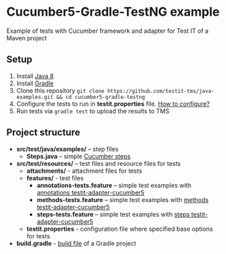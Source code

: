 # Cucumber5-Gradle-TestNG example
Example of tests with Cucumber framework and adapter for Test IT of a Maven project

## Setup

1. Install [Java 8](https://www.oracle.com/java/technologies/javase/javase8-archive-downloads.html)
2. Install [Gradle](https://gradle.org/install/)
3. Clone this repository `git clone https://github.com/testit-tms/java-examples.git && cd cucumber5-gradle-testng`
4. Configure the tests to run in **testit.properties** file. [How to configure?](https://github.com/testit-tms/adapters-java/tree/main/testit-adapter-cucumber5#configuration)
5. Run tests via `gradle test` to upload the results to TMS

## Project structure

* **src/test/java/examples/** – step files
    * **Steps.java** – simple [Cucumber steps](https://docs.cucumber.io/docs/cucumber/api/?lang=java#steps)
* **src/test/resources/** – test files and resource files for tests
    * **attachments/** - attachment files for tests
    * **features/** - test files
        * **annotations-tests.feature** – simple test examples with [annotations testit-adapter-cucumber5](https://github.com/testit-tms/adapters-java/tree/main/testit-adapter-cucumber5#tags)
        * **methods-tests.feature** – simple test examples with [methods testit-adapter-cucumber5](https://github.com/testit-tms/adapters-java/tree/main/testit-adapter-cucumber5#tags)
        * **steps-tests.feature** – simple test examples with [steps testit-adapter-cucumber5](https://github.com/testit-tms/adapters-java/tree/main/testit-adapter-cucumber5#tags)
    * **testit.properties** - configuration file where specified base options for tests
* **build.gradle** - [build file](https://docs.gradle.org/current/userguide/tutorial_using_tasks.html) of a Gradle project
